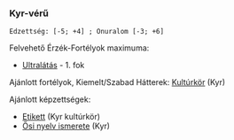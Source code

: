 ### Kyr-vérű

```
Edzettség: [-5; +4] ; Önuralom [-3; +6]
```

Felvehető Érzék-Fortélyok maximuma:
- [Ultralátás](fortelyok.erzekek/fejlett_szaglas.md) - 1. fok

Ajánlott fortélyok, Kiemelt/Szabad Hátterek: [Kultúrkör](hatterek.kiemelt/kulturkor.md) (Kyr)

Ajánlott képzettségek:
- [Etikett](kepzettsegek.szekunder/etikett.md) (Kyr kultúrkör)
- [Ősi nyelv ismerete](kepzettsegek.primer.misztikus/osi_nyelv_ismerete.md) (Kyr)

<br />
